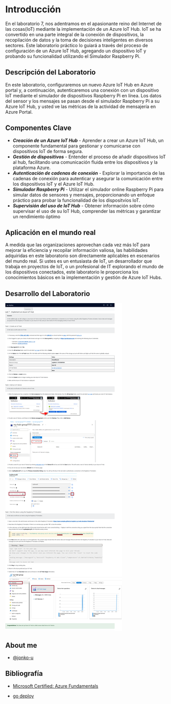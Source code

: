 # Introducción
En el laboratorio 7, nos adentramos en el apasionante reino del Internet de las cosas(IoT) mediante la implementación de un Azure IoT Hub. IoT se ha convertido en una parte integral de la conexión de dispositivos, la recopilación de datos y la toma de decisiones inteligentes en diversos sectores. Este laboratorio práctico lo guiará a través del proceso de configuración de un Azure IoT Hub, agregando un dispositivo IoT y probando su funcionalidad utilizando el Simulador Raspberry Pi.

## Descripción del Laboratorio
En este laboratorio, configuraremos un nuevo Azure IoT Hub en Azure portal y, a continuación, autenticaremos una conexión con un dispositivo IoT mediante el simulador de dispositivos Raspberry Pi en línea. Los datos del sensor y los mensajes se pasan desde el simulador Raspberry Pi a su Azure IoT Hub, y usted ve las métricas de la actividad de mensajería en Azure Portal.

## Componentes Clave
- ***Creación de un Azure IoT Hub*** - Aprender a crear un Azure IoT Hub, un componente fundamental para gestionar y comunicarse con dispositivos IoT de forma segura.
- ***Gestión de dispositivos*** - Entender el proceso de añadir dispositivos IoT al hub, facilitando una comunicación fluida entre los dispositivos y la plataforma Azure.
- ***Autenticación de cadenas de conexión*** - Explorar la importancia de las cadenas de conexión para autenticar y asegurar la comunicación entre los dispositivos IoT y el Azure IoT Hub.
- ***Simulador Raspberry Pi*** - Utilizar el simulador online Raspberry Pi para simular datos de sensores y mensajes, proporcionando un enfoque práctico para probar la funcionalidad de los dispositvios IoT.
- ***Supervisión del uso de IoT Hub*** - Obtener información sobre cómo supervisar el uso de su IoT Hub, comprender las métricas y garantizar un rendimiento óptimo

## Aplicación en el mundo real
A medida que las organizaciones aprovechan cada vez más IoT para mejorar la eficiencia y recopilar información valiosa, las habilidades adquiridas en este laboratorio son directamente aplicables en escenarios del mundo real. Si ustes es un entusiasta de IoT, un desarrollador que trabaja en proyectos de IoT, o un profesional de IT explorando el mundo de los dispositivos conectados, este laboratorio le proporciona los conocimientos básicos en la implementación y gestión de Azure IoT Hubs.
## Desarrollo del Laboratorio
![Logo](/AZ-900-Microsoft%20Azure%20Fundamentals/Lab%207%20Implement%20an%20Azure%20IoT%20Hub/screenshots/Lab7.png)


## About me
- [@jonko-u](https://github.com/jonko-u)

## Bibliografía
- [Microsoft Certified: Azure Fundamentals](https://learn.microsoft.com/en-us/credentials/certifications/azure-fundamentals/)

- [go deploy](https://lms.godeploy.it/)
